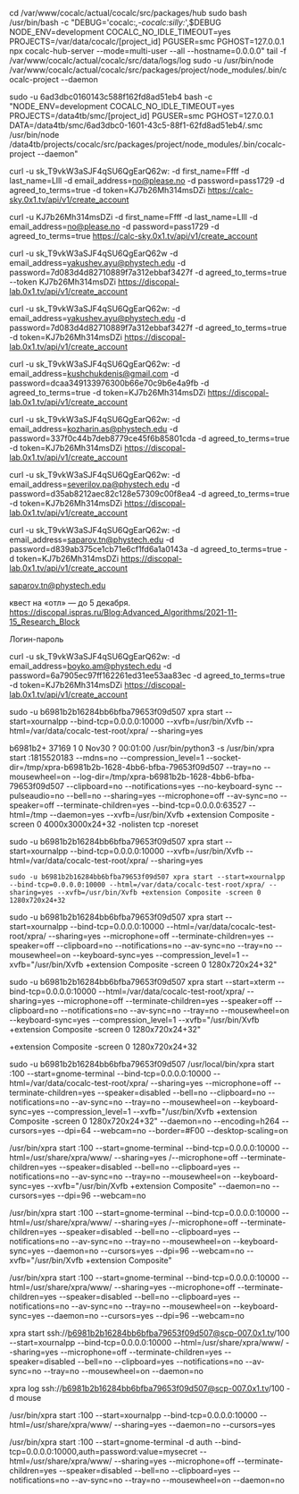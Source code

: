 cd /var/www/cocalc/actual/cocalc/src/packages/hub
sudo bash /usr/bin/bash -c "DEBUG='cocalc:*,-cocalc:silly:*',$DEBUG NODE_ENV=development COCALC_NO_IDLE_TIMEOUT=yes PROJECTS=/var/data/cocalc/[project_id] PGUSER=smc PGHOST=127.0.0.1 npx cocalc-hub-server --mode=multi-user --all --hostname=0.0.0.0"
tail -f /var/www/cocalc/actual/cocalc/src/data/logs/log
sudo -u /usr/bin/node /var/www/cocalc/actual/cocalc/src/packages/project/node_modules/.bin/cocalc-project --daemon

sudo -u 6ad3dbc0160143c588f162fd8ad51eb4 bash -c "NODE_ENV=development COCALC_NO_IDLE_TIMEOUT=yes PROJECTS=/data4tb/smc/[project_id] PGUSER=smc PGHOST=127.0.0.1 DATA=/data4tb/smc/6ad3dbc0-1601-43c5-88f1-62fd8ad51eb4/.smc /usr/bin/node /data4tb/projects/cocalc/src/packages/project/node_modules/.bin/cocalc-project --daemon"

curl -u sk_T9vkW3aSJF4qSU6QgEarQ62w: -d first_name=Ffff -d last_name=Llll -d email_address=no@please.no -d password=pass1729 -d agreed_to_terms=true -d token=KJ7b26Mh314msDZi https://calc-sky.0x1.tv/api/v1/create_account


  curl -u KJ7b26Mh314msDZi -d first_name=Ffff -d last_name=Llll -d email_address=no@please.no -d password=pass1729 -d agreed_to_terms=true https://calc-sky.0x1.tv/api/v1/create_account

  curl -u sk_T9vkW3aSJF4qSU6QgEarQ62w -d email_address=yakushev.ayu@phystech.edu -d password=7d083d4d82710889f7a312ebbaf3427f -d agreed_to_terms=true --token  KJ7b26Mh314msDZi  https://discopal-lab.0x1.tv/api/v1/create_account


  curl -u sk_T9vkW3aSJF4qSU6QgEarQ62w: -d email_address=yakushev.ayu@phystech.edu -d password=7d083d4d82710889f7a312ebbaf3427f -d agreed_to_terms=true -d token=KJ7b26Mh314msDZi https://discopal-lab.0x1.tv/api/v1/create_account

  curl -u sk_T9vkW3aSJF4qSU6QgEarQ62w: -d email_address=kushchukdenis@gmail.com -d password=dcaa349133976300b66e70c9b6e4a9fb -d agreed_to_terms=true -d token=KJ7b26Mh314msDZi https://discopal-lab.0x1.tv/api/v1/create_account


curl -u sk_T9vkW3aSJF4qSU6QgEarQ62w: -d email_address=kozharin.as@phystech.edu -d password=337f0c44b7deb8779ce45f6b85801cda -d agreed_to_terms=true -d token=KJ7b26Mh314msDZi https://discopal-lab.0x1.tv/api/v1/create_account


curl -u sk_T9vkW3aSJF4qSU6QgEarQ62w: -d email_address=severilov.pa@phystech.edu -d password=d35ab8212aec82c128e57309c00f8ea4 -d agreed_to_terms=true -d token=KJ7b26Mh314msDZi https://discopal-lab.0x1.tv/api/v1/create_account


curl -u sk_T9vkW3aSJF4qSU6QgEarQ62w: -d email_address=saparov.tn@phystech.edu -d password=d839ab375ce1cb71e6cf1fd6a1a0143a -d agreed_to_terms=true -d token=KJ7b26Mh314msDZi https://discopal-lab.0x1.tv/api/v1/create_account

saparov.tn@phystech.edu



квест на «отл» — до 5 декабря.
https://discopal.ispras.ru/Blog:Advanced_Algorithms/2021-11-15_Research_Block

Логин-пароль


curl -u sk_T9vkW3aSJF4qSU6QgEarQ62w: -d email_address=boyko.am@phystech.edu -d password=6a7905ec97ff162261ed31ee53aa83ec -d agreed_to_terms=true -d token=KJ7b26Mh314msDZi https://discopal-lab.0x1.tv/api/v1/create_account


sudo -u b6981b2b16284bb6bfba79653f09d507 xpra start --start=xournalpp --bind-tcp=0.0.0.0:10000 --xvfb=/usr/bin/Xvfb --html=/var/data/cocalc-test-root/xpra/ --sharing=yes


b6981b2+   37169       1  0 Nov30 ?        00:01:00 /usr/bin/python3 -s /usr/bin/xpra start :1815520183 --mdns=no --compression_level=1 --socket-dir=/tmp/xpra-b6981b2b-1628-4bb6-bfba-79653f09d507 --tray=no --mousewheel=on --log-dir=/tmp/xpra-b6981b2b-1628-4bb6-bfba-79653f09d507 --clipboard=no --notifications=yes --no-keyboard-sync --pulseaudio=no --bell=no --sharing=yes --microphone=off --av-sync=no --speaker=off --terminate-children=yes --bind-tcp=0.0.0.0:63527 --html=/tmp --daemon=yes --xvfb=/usr/bin/Xvfb +extension Composite -screen 0 4000x3000x24+32 -nolisten tcp -noreset


sudo -u b6981b2b16284bb6bfba79653f09d507 xpra start --start=xournalpp --bind-tcp=0.0.0.0:10000 --xvfb=/usr/bin/Xvfb --html=/var/data/cocalc-test-root/xpra/ --sharing=yes

    sudo -u b6981b2b16284bb6bfba79653f09d507 xpra start --start=xournalpp --bind-tcp=0.0.0.0:10000 --html=/var/data/cocalc-test-root/xpra/ --sharing=yes --xvfb=/usr/bin/Xvfb +extension Composite -screen 0 1280x720x24+32 

sudo -u b6981b2b16284bb6bfba79653f09d507 xpra start --start=xournalpp --bind-tcp=0.0.0.0:10000 --html=/var/data/cocalc-test-root/xpra/ --sharing=yes --microphone=off --terminate-children=yes --speaker=off --clipboard=no --notifications=no --av-sync=no --tray=no --mousewheel=on --keyboard-sync=yes --compression_level=1 --xvfb="/usr/bin/Xvfb +extension Composite -screen 0 1280x720x24+32" 

sudo -u b6981b2b16284bb6bfba79653f09d507 xpra start --start=xterm --bind-tcp=0.0.0.0:10000 --html=/var/data/cocalc-test-root/xpra/ --sharing=yes --microphone=off --terminate-children=yes --speaker=off --clipboard=no --notifications=no --av-sync=no --tray=no --mousewheel=on --keyboard-sync=yes --compression_level=1 --xvfb="/usr/bin/Xvfb +extension Composite -screen 0 1280x720x24+32" 

+extension Composite -screen 0 1280x720x24+32




sudo -u b6981b2b16284bb6bfba79653f09d507 /usr/local/bin/xpra start :100 --start=gnome-terminal --bind-tcp=0.0.0.0:10000 --html=/var/data/cocalc-test-root/xpra/ --sharing=yes --microphone=off --terminate-children=yes --speaker=disabled --bell=no --clipboard=no --notifications=no --av-sync=no --tray=no --mousewheel=on --keyboard-sync=yes --compression_level=1 --xvfb="/usr/bin/Xvfb +extension Composite -screen 0 1280x720x24+32" --daemon=no --encoding=h264 --cursors=yes --dpi=64 --webcam=no --border=#F00 --desktop-scaling=on


/usr/bin/xpra start :100 --start=gnome-terminal --bind-tcp=0.0.0.0:10000 --html=/usr/share/xpra/www/ --sharing=yes /--microphone=off --terminate-children=yes --speaker=disabled --bell=no --clipboard=yes --notifications=no --av-sync=no --tray=no --mousewheel=on --keyboard-sync=yes  --xvfb="/usr/bin/Xvfb +extension Composite" --daemon=no  --cursors=yes --dpi=96 --webcam=no


/usr/bin/xpra start :100 --start=gnome-terminal --bind-tcp=0.0.0.0:10000 --html=/usr/share/xpra/www/ --sharing=yes /--microphone=off --terminate-children=yes --speaker=disabled --bell=no --clipboard=yes --notifications=no --av-sync=no --tray=no --mousewheel=on --keyboard-sync=yes  --daemon=no  --cursors=yes --dpi=96 --webcam=no --xvfb="/usr/bin/Xvfb +extension Composite"

/usr/bin/xpra start :100 --start=gnome-terminal --bind-tcp=0.0.0.0:10000 --html=/usr/share/xpra/www/ --sharing=yes --microphone=off --terminate-children=yes --speaker=disabled --bell=no --clipboard=yes --notifications=no --av-sync=no --tray=no --mousewheel=on --keyboard-sync=yes   --daemon=no  --cursors=yes --dpi=96 --webcam=no



xpra start ssh://b6981b2b16284bb6bfba79653f09d507@scp-007.0x1.tv/100 --start=xournalpp --bind-tcp=0.0.0.0:10000 --html=/usr/share/xpra/www/ --sharing=yes --microphone=off --terminate-children=yes --speaker=disabled --bell=no --clipboard=yes --notifications=no --av-sync=no --tray=no --mousewheel=on   --daemon=no 


xpra log ssh://b6981b2b16284bb6bfba79653f09d507@scp-007.0x1.tv/100 -d mouse 




/usr/bin/xpra start :100 --start=xournalpp --bind-tcp=0.0.0.0:10000 --html=/usr/share/xpra/www/ --sharing=yes --daemon=no  --cursors=yes 


/usr/bin/xpra start :100 --start=gnome-terminal -d auth --bind-tcp=0.0.0.0:10000,auth=password:value=mysecret --html=/usr/share/xpra/www/ --sharing=yes --microphone=off --terminate-children=yes --speaker=disabled --bell=no --clipboard=yes --notifications=no --av-sync=no --tray=no --mousewheel=on   --daemon=no